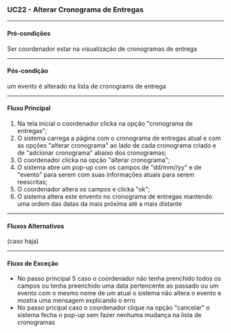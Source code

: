 ### UC22 - Alterar Cronograma de Entregas
---
#### Pré-condições
Ser coordenador estar na visualização de cronogramas de entrega

---
#### Pós-condição
um evento é alterado na lista de cronograms de entrega

---
#### Fluxo Principal
1. Na tela inicial o coordenador clicka na opção "cronograma de entregas";
2. O sistema carrega a página com o cronograma de entregas atual e com as opções "alterar cronograma" ao lado de cada cronograma criado e de  "adcionar cronograma" abaixo dos cronogramas;
3. O coordenador clicka na opção  "alterar cronograma";
4. O sistema abre um pop-up com os campos de "dd/mm//yy" e de "evento" para serem com suas informações atuais para serem reescritas;
5. O coordenador altera os campos e clicka "ok"; 
6. O sistema altera este envento no cronograma de entregas mantendo uma ordem das datas da mais próxima até a mais distante
--- 
#### Fluxos Alternativos
(caso haja)

---
#### Fluxo de Exceção
- No passo principal 5 caso o coordenador não tenha prenchido todos os campos ou tenha preenchido uma data pertencente ao passado ou um evento com o mesmo nome de um atual o sistema não altera o evento e mostra uma mensagem explicando o erro
- No passo pricipal caso o coordenador clique na opção "cancelar" o sistema fecha o pop-up sem fazer nenhuma mudança na lista de cronogramas

